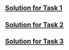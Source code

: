 ## [Solution for Task 1](Task1.md)

## [Solution for Task 2](Task2/README.md)

## [Solution for Task 3](Task3/api-e2e-tests/README.md)
